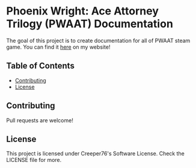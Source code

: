 # Phoenix Wright: Ace Attorney Trilogy (PWAAT) Documentation

The goal of this project is to create documentation for all of PWAAT steam game.
You can find it [here](https://pwaatdocs.maxreinartz.me) on my website!

## Table of Contents

- [Contributing](#contributing)
- [License](#license)

## Contributing

Pull requests are welcome!

## License

This project is licensed under Creeper76's Software License.
Check the LICENSE file for more.